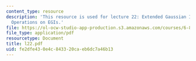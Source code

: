 ```yaml
---
content_type: resource
description: 'This resource is used for lecture 22: Extended Gaussian Images, Quaternions,
  Operations on EGIs.'
file: https://ol-ocw-studio-app-production.s3.amazonaws.com/courses/6-801-machine-vision-fall-2004/fe2dfe430e4c843320caeb6dc7a46b13_l22.pdf
file_type: application/pdf
resourcetype: Document
title: l22.pdf
uid: fe2dfe43-0e4c-8433-20ca-eb6dc7a46b13
---
```

